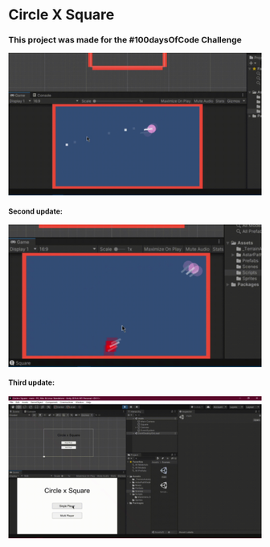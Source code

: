 # Circle X Square


### This project was made for the #100daysOfCode Challenge

![](game.gif)


#### Second update:
![](gamev2.gif)


#### Third update:
![](gamev3.gif)